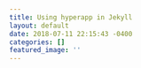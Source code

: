 ```yaml
---
title: Using hyperapp in Jekyll
layout: default
date: 2018-07-11 22:15:43 -0400
categories: []
featured_image: ''
---
```

